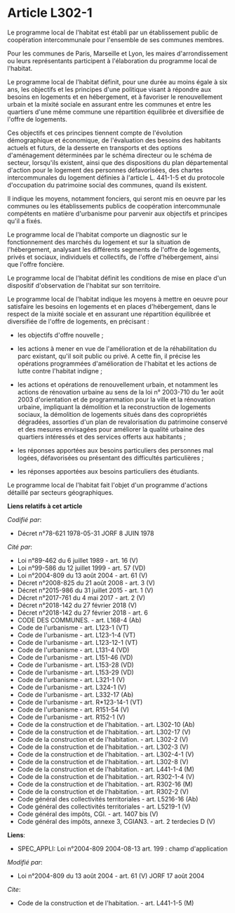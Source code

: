 # Article L302-1

Le programme local de l'habitat est établi par un établissement public de coopération intercommunale pour l'ensemble de ses
communes membres.

Pour les communes de Paris, Marseille et Lyon, les maires d'arrondissement ou leurs représentants participent à l'élaboration
du programme local de l'habitat.

Le programme local de l'habitat définit, pour une durée au moins égale à six ans, les objectifs et les principes d'une
politique visant à répondre aux besoins en logements et en hébergement, et à favoriser le renouvellement urbain et la mixité
sociale en assurant entre les communes et entre les quartiers d'une même commune une répartition équilibrée et diversifiée de
l'offre de logements.

Ces objectifs et ces principes tiennent compte de l'évolution démographique et économique, de l'évaluation des besoins des
habitants actuels et futurs, de la desserte en transports et des options d'aménagement déterminées par le schéma directeur ou
le schéma de secteur, lorsqu'ils existent, ainsi que des dispositions du plan départemental d'action pour le logement des
personnes défavorisées, des chartes intercommunales du logement définies à l'article L. 441-1-5 et du protocole d'occupation
du patrimoine social des communes, quand ils existent.

Il indique les moyens, notamment fonciers, qui seront mis en oeuvre par les communes ou les établissements publics de
coopération intercommunale compétents en matière d'urbanisme pour parvenir aux objectifs et principes qu'il a fixés.

Le programme local de l'habitat comporte un diagnostic sur le fonctionnement des marchés du logement et sur la situation de
l'hébergement, analysant les différents segments de l'offre de logements, privés et sociaux, individuels et collectifs, de
l'offre d'hébergement, ainsi que l'offre foncière.

Le programme local de l'habitat définit les conditions de mise en place d'un dispositif d'observation de l'habitat sur son
territoire.

Le programme local de l'habitat indique les moyens à mettre en oeuvre pour satisfaire les besoins en logements et en places
d'hébergement, dans le respect de la mixité sociale et en assurant une répartition équilibrée et diversifiée de l'offre de
logements, en précisant :

- les objectifs d'offre nouvelle ;

- les actions à mener en vue de l'amélioration et de la réhabilitation du parc existant, qu'il soit public ou privé. A cette
fin, il précise les opérations programmées d'amélioration de l'habitat et les actions de lutte contre l'habitat indigne ;

- les actions et opérations de renouvellement urbain, et notamment les actions de rénovation urbaine au sens de la loi n°
2003-710 du 1er août 2003 d'orientation et de programmation pour la ville et la rénovation urbaine, impliquant la démolition
et la reconstruction de logements sociaux, la démolition de logements situés dans des copropriétés dégradées, assorties d'un
plan de revalorisation du patrimoine conservé et des mesures envisagées pour améliorer la qualité urbaine des quartiers
intéressés et des services offerts aux habitants ;

- les réponses apportées aux besoins particuliers des personnes mal logées, défavorisées ou présentant des difficultés
particulières ;

- les réponses apportées aux besoins particuliers des étudiants.

Le programme local de l'habitat fait l'objet d'un programme d'actions détaillé par secteurs géographiques.

**Liens relatifs à cet article**

_Codifié par_:

  - Décret n°78-621 1978-05-31 JORF 8 JUIN 1978

_Cité par_:

  - Loi n°89-462 du 6 juillet 1989 - art. 16 (V)
  - Loi n°99-586 du 12 juillet 1999 - art. 57 (VD)
  - Loi n°2004-809 du 13 août 2004 - art. 61 (V)
  - Décret n°2008-825 du 21 août 2008 - art. 3 (V)
  - Décret n°2015-986 du 31 juillet 2015 - art. 1 (V)
  - Décret n°2017-761 du 4 mai 2017 - art. 2 (V)
  - Décret n°2018-142 du 27 février 2018 (V)
  - Décret n°2018-142 du 27 février 2018 - art. 6
  - CODE DES COMMUNES. - art. L168-4 (Ab)
  - Code de l'urbanisme - art. L123-1 (VT)
  - Code de l'urbanisme - art. L123-1-4 (VT)
  - Code de l'urbanisme - art. L123-12-1 (VT)
  - Code de l'urbanisme - art. L131-4 (VD)
  - Code de l'urbanisme - art. L151-46 (VD)
  - Code de l'urbanisme - art. L153-28 (VD)
  - Code de l'urbanisme - art. L153-29 (VD)
  - Code de l'urbanisme - art. L321-1 (V)
  - Code de l'urbanisme - art. L324-1 (V)
  - Code de l'urbanisme - art. L332-17 (Ab)
  - Code de l'urbanisme - art. R*123-14-1 (VT)
  - Code de l'urbanisme - art. R151-54 (V)
  - Code de l'urbanisme - art. R152-1 (V)
  - Code de la construction et de l'habitation. - art. L302-10 (Ab)
  - Code de la construction et de l'habitation. - art. L302-17 (V)
  - Code de la construction et de l'habitation. - art. L302-2 (V)
  - Code de la construction et de l'habitation. - art. L302-3 (V)
  - Code de la construction et de l'habitation. - art. L302-4-1 (V)
  - Code de la construction et de l'habitation. - art. L302-8 (V)
  - Code de la construction et de l'habitation. - art. L441-1-4 (M)
  - Code de la construction et de l'habitation. - art. R302-1-4 (V)
  - Code de la construction et de l'habitation. - art. R302-16 (M)
  - Code de la construction et de l'habitation. - art. R302-2 (V)
  - Code général des collectivités territoriales - art. L5216-16 (Ab)
  - Code général des collectivités territoriales - art. L5219-1 (V)
  - Code général des impôts, CGI. - art. 1407 bis (V)
  - Code général des impôts, annexe 3, CGIAN3. - art. 2 terdecies D (V)

**Liens**:

  - SPEC_APPLI: Loi n°2004-809 2004-08-13 art. 199 : champ d'application

_Modifié par_:

  - Loi n°2004-809 du 13 août 2004 - art. 61 (V) JORF 17 août 2004

_Cite_:

  - Code de la construction et de l'habitation. - art. L441-1-5 (M)
